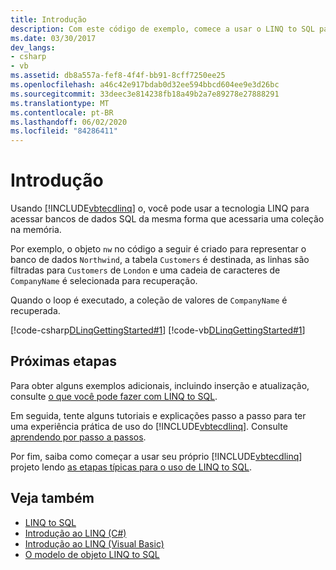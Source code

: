 ```yaml
---
title: Introdução
description: Com este código de exemplo, comece a usar o LINQ to SQL para utilizar a tecnologia LINQ para acessar bancos de dados SQL da mesma forma que você acessaria uma coleção na memória.
ms.date: 03/30/2017
dev_langs:
- csharp
- vb
ms.assetid: db8a557a-fef8-4f4f-bb91-8cff7250ee25
ms.openlocfilehash: a46c42e917bdab0d32ee594bbcd604ee9e3d26bc
ms.sourcegitcommit: 33deec3e814238fb18a49b2a7e89278e27888291
ms.translationtype: MT
ms.contentlocale: pt-BR
ms.lasthandoff: 06/02/2020
ms.locfileid: "84286411"
---
```

# <a name="getting-started"></a>Introdução
Usando [!INCLUDE[vbtecdlinq](../../../../../../includes/vbtecdlinq-md.md)] o, você pode usar a tecnologia LINQ para acessar bancos de dados SQL da mesma forma que acessaria uma coleção na memória.  
  
 Por exemplo, o objeto `nw` no código a seguir é criado para representar o banco de dados `Northwind`, a tabela `Customers` é destinada, as linhas são filtradas para `Customers` de `London` e uma cadeia de caracteres de `CompanyName` é selecionada para recuperação.  
  
 Quando o loop é executado, a coleção de valores de `CompanyName` é recuperada.  
  
 [!code-csharp[DLinqGettingStarted#1](../../../../../../samples/snippets/csharp/VS_Snippets_Data/DLinqGettingStarted/cs/Program.cs#1)]
 [!code-vb[DLinqGettingStarted#1](../../../../../../samples/snippets/visualbasic/VS_Snippets_Data/DLinqGettingStarted/vb/Module1.vb#1)]  
  
## <a name="next-steps"></a>Próximas etapas  
 Para obter alguns exemplos adicionais, incluindo inserção e atualização, consulte [o que você pode fazer com LINQ to SQL](what-you-can-do-with-linq-to-sql.md).  
  
 Em seguida, tente alguns tutoriais e explicações passo a passo para ter uma experiência prática de uso do [!INCLUDE[vbtecdlinq](../../../../../../includes/vbtecdlinq-md.md)]. Consulte [aprendendo por passo a passos](learning-by-walkthroughs.md).  
  
 Por fim, saiba como começar a usar seu próprio [!INCLUDE[vbtecdlinq](../../../../../../includes/vbtecdlinq-md.md)] projeto lendo [as etapas típicas para o uso de LINQ to SQL](typical-steps-for-using-linq-to-sql.md).  
  
## <a name="see-also"></a>Veja também

- [LINQ to SQL](index.md)
- [Introdução ao LINQ (C#)](../../../../../csharp/programming-guide/concepts/linq/index.md)
- [Introdução ao LINQ (Visual Basic)](../../../../../visual-basic/programming-guide/concepts/linq/introduction-to-linq.md)
- [O modelo de objeto LINQ to SQL](the-linq-to-sql-object-model.md)
